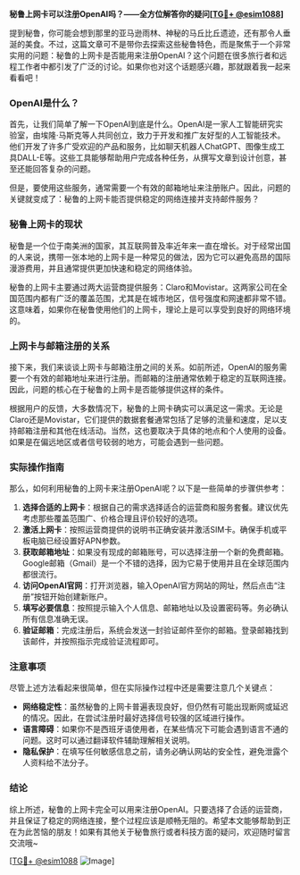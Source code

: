 **秘鲁上网卡可以注册OpenAI吗？——全方位解答你的疑问[[TG💪+ @esim1088](https://t.me/s/esim1088)]**

提到秘鲁，你可能会想到那里的亚马逊雨林、神秘的马丘比丘遗迹，还有那令人垂涎的美食。不过，这篇文章可不是带你去探索这些秘鲁特色，而是聚焦于一个非常实用的问题：秘鲁的上网卡是否能用来注册OpenAI？这个问题在很多旅行者和远程工作者中都引发了广泛的讨论。如果你也对这个话题感兴趣，那就跟着我一起来看看吧！

### OpenAI是什么？

首先，让我们简单了解一下OpenAI到底是什么。OpenAI是一家人工智能研究实验室，由埃隆·马斯克等人共同创立，致力于开发和推广友好型的人工智能技术。他们开发了许多广受欢迎的产品和服务，比如聊天机器人ChatGPT、图像生成工具DALL-E等。这些工具能够帮助用户完成各种任务，从撰写文章到设计创意，甚至还能回答复杂的问题。

但是，要使用这些服务，通常需要一个有效的邮箱地址来注册账户。因此，问题的关键就变成了：秘鲁的上网卡能否提供稳定的网络连接并支持邮件服务？

### 秘鲁上网卡的现状

秘鲁是一个位于南美洲的国家，其互联网普及率近年来一直在增长。对于经常出国的人来说，携带一张本地的上网卡是一种常见的做法，因为它可以避免高昂的国际漫游费用，并且通常提供更加快速和稳定的网络体验。

秘鲁的上网卡主要通过两大运营商提供服务：Claro和Movistar。这两家公司在全国范围内都有广泛的覆盖范围，尤其是在城市地区，信号强度和网速都非常不错。这意味着，如果你在秘鲁使用他们的上网卡，理论上是可以享受到良好的网络环境的。

### 上网卡与邮箱注册的关系

接下来，我们来谈谈上网卡与邮箱注册之间的关系。如前所述，OpenAI的服务需要一个有效的邮箱地址来进行注册。而邮箱的注册通常依赖于稳定的互联网连接。因此，问题的核心在于秘鲁的上网卡是否能够提供这样的条件。

根据用户的反馈，大多数情况下，秘鲁的上网卡确实可以满足这一需求。无论是Claro还是Movistar，它们提供的数据套餐通常包括了足够的流量和速度，足以支持邮箱注册和其他在线活动。当然，这也要取决于具体的地点和个人使用的设备。如果是在偏远地区或者信号较弱的地方，可能会遇到一些问题。

### 实际操作指南

那么，如何利用秘鲁的上网卡来注册OpenAI呢？以下是一些简单的步骤供参考：

1. **选择合适的上网卡**：根据自己的需求选择适合的运营商和服务套餐。建议优先考虑那些覆盖范围广、价格合理且评价较好的选项。
2. **激活上网卡**：按照运营商提供的说明书正确安装并激活SIM卡。确保手机或平板电脑已经设置好APN参数。
3. **获取邮箱地址**：如果没有现成的邮箱账号，可以选择注册一个新的免费邮箱。Google邮箱（Gmail）是一个不错的选择，因为它易于使用并且在全球范围内都很流行。
4. **访问OpenAI官网**：打开浏览器，输入OpenAI官方网站的网址，然后点击“注册”按钮开始创建新账户。
5. **填写必要信息**：按照提示输入个人信息、邮箱地址以及设置密码等。务必确认所有信息准确无误。
6. **验证邮箱**：完成注册后，系统会发送一封验证邮件至你的邮箱。登录邮箱找到该邮件，并按照指示完成验证流程即可。

### 注意事项

尽管上述方法看起来很简单，但在实际操作过程中还是需要注意几个关键点：

- **网络稳定性**：虽然秘鲁的上网卡普遍表现良好，但仍然有可能出现断网或延迟的情况。因此，在尝试注册时最好选择信号较强的区域进行操作。
- **语言障碍**：如果你不是西班牙语使用者，在某些情况下可能会遇到语言不通的问题。这时可以通过翻译软件辅助理解相关说明。
- **隐私保护**：在填写任何敏感信息之前，请务必确认网站的安全性，避免泄露个人资料给不法分子。

### 结论

综上所述，秘鲁的上网卡完全可以用来注册OpenAI。只要选择了合适的运营商，并且保证了稳定的网络连接，整个过程应该是顺畅无阻的。希望本文能够帮助到正在为此苦恼的朋友！如果有其他关于秘鲁旅行或者科技方面的疑问，欢迎随时留言交流哦~

[[TG💪+ @esim1088](https://t.me/s/esim1088) ![Image](https://i.postimg.cc/4NQfJmqS/Snipaste-2025-05-13-00-14-12.png)]